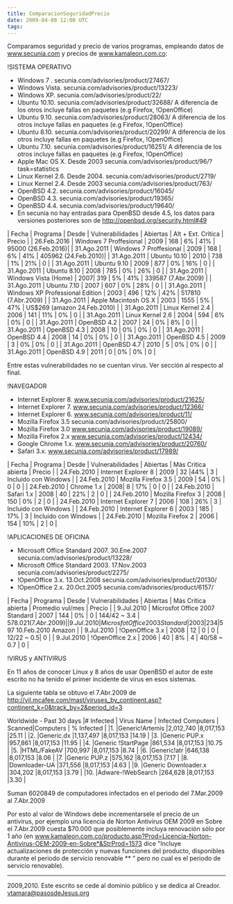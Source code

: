```yaml
---
title: ComparacionSeguridadPrecio
date: 2009-04-08 12:00 UTC
tags:
---
```

Comparamos seguridad y precio de varios programas, empleando datos
de www.secunia.com y precios de www.kamaleon.com.co:


!SISTEMA OPERATIVO

* Windows 7 . secunia.com/advisories/product/27467/
* Windows Vista.  secunia.com/advisories/product/13223/
* Windows XP.  secunia.com/advisories/product/22/
* Ubuntu 10.10. secunia.com/advisories/product/32688/ A diferencia de los otros incluye fallas en paquetes (e.g Firefox, !OpenOffice)
* Ubuntu 9.10. secunia.com/advisories/product/28063/ A diferencia de los otros incluye fallas en paquetes (e.g Firefox, !OpenOffice)
* Ubuntu 8.10. secunia.com/advisories/product/20299/ A diferencia de los otros incluye fallas en paquetes (e.g Firefox, !OpenOffice)
* Ubuntu 7.10. secunia.com/advisories/product/16251/ A diferencia de los otros incluye fallas en paquetes (e.g Firefox, !OpenOffice)
* Apple Mac OS X. Desde 2003 secunia.com/advisories/product/96/?task=statistics
* Linux Kernel 2.6. Desde 2004. secunia.com/advisories/product/2719/
* Linux Kernel 2.4. Desde 2003 secunia.com/advisories/product/763/
* OpenBSD 4.2. secunia.com/advisories/product/16045/
* OpenBSD 4.3. secunia.com/advisories/product/19365/
* OpenBSD 4.4. secunia.com/advisories/product/19640/
* En secunia no hay entradas para OpenBSD desde 4.5, los datos para versiones posteriores son de http://openbsd.org/security.html#49

| Fecha | Programa | Desde | Vulnerabilidades | Abiertas | Alt + Ext. Crítica | Precio |
| 26.Feb.2016 | Windows 7 Proffesional | 2009 | 168 | 6% | 41% | 95000 (26.Feb.2016)|
| 31.Ago.2011 | Windows 7 Proffesional | 2009 | 168 | 6% | 41% | 405962 (24.Feb.2010)|
| 31.Ago.2011 | Ubuntu 10.10 |  2010 | 738 | 1% | 21%  | 0 |
| 31.Ago.2011 | Ubuntu 9.10 |  2009 | 877 | 0% | 16% | 0 |
| 31.Ago.2011 | Ubuntu 8.10 |  2008 | 785 | 0% | 26% | 0 |
| 31.Ago.2011 | Windows Vista (Home) |  2007| 319 | 5% | 41% | 339587 (7.Abr.2009) |
| 31.Ago.2011 | Ubuntu 7.10  | 2007 | 607 | 0% | 28% | 0 |
| 31.Ago.2011 | Windows XP Professional Edition  | 2003 | 496 | 12% | 42% | 517810 (7.Abr.2009) |
| 31.Ago.2011 | Apple Macintosh OS X | 2003 | 1555 | 5% | 47% | US$269 (amazon 24.Feb.2010) |
| 31.Ago.2011 | Linux Kernel 2.4  | 2006 | 141 | 11% | 0% | 0 |
| 31.Ago.2011 | Linux Kernel 2.6  | 2004 | 594 | 6% | 0% | 0 |
| 31.Ago.2011 | OpenBSD 4.2 | 2007 | 24 | 0% | 8% | 0 |
| 31.Ago.2011 | OpenBSD 4.3 | 2008 | 10 | 0% | 0% | 0 |
| 31.Ago.2011 | OpenBSD 4.4 | 2008 | 14 | 0% | 0% | 0 |
| 31.Ago.2011 | OpenBSD 4.5 | 2009 | 3 | 0% | 0% | 0 |
| 31.Ago.2011 | OpenBSD 4.7 | 2010 | 5 | 0% | 0% | 0 |
| 31.Ago.2011 | OpenBSD 4.9 | 2011 | 0 | 0% | 0% | 0 |

Entre estas vulnerabilidades no se cuentan virus.  Ver sección al respecto al final.

!NAVEGADOR

* Internet Explorer 8.  www.secunia.com/advisories/product/21625/
* Internet Explorer 7. www.secunia.com/advisories/product/12366/
* Internet Explorer 6. www.secunia.com/advisories/product/11/
* Mozilla Firefox 3.5 secunia.com/advisories/product/25800/
* Mozilla Firefox 3.0 www.secunia.com/advisories/product/19089/
* Mozilla Firefox 2.x www.secunia.com/advisories/product/12434/
* Google Chrome 1.x. www.secunia.com/advisories/product/20760/
* Safari 3.x.  www.secunia.com/advisories/product/17989/

| Fecha | Programa | Desde | Vulnerabilidades | Abiertas | Más Crítica abierta | Precio |
| 24.Feb.2010 | Internet Explorer 8  | 2009 | 32 |44% | 3 | Incluido con Windows |
| 24.Feb.2010 | Mozilla Firefox 3.5 | 2009 | 54 | 0% | 0 | 0 |
| 24.Feb.2010 | Chrome 1.x | 2008| 8 | 17% | 0 | 0 |
| 24.Feb.2010 | Safari 1.x | 2008 | 40 | 22% | 2 | 0 |
| 24.Feb.2010 | Mozilla Firefox 3 | 2008 | 150 | 0% | 2 | 0 |
| 24.Feb.2010 | Internet Explorer 7 | 2006 | 108 | 26% | 3 | Incluido con Windows |
| 24.Feb.2010 | Internet Explorer 6 | 2003 | 185 | 17% | 3 | Incluido con Windows |
| 24.Feb.2010 | Mozilla Firefox 2 | 2006 | 154 | 10% | 2 | 0 |



!APLICACIONES DE OFICINA

* Microsoft Office Standard 2007.  30.Ene.2007 secunia.com/advisories/product/13228/
* Microsoft Office Standard 2003.  17.Nov.2003 secunia.com/advisories/product/2275/
* !OpenOffice 3.x.  13.Oct.2008 secunia.com/advisories/product/20130/
* !OpenOffice 2.x.  20.Oct.2005 secunia.com/advisories/product/6157/


| Fecha | Programa | Desde | Vulnerabilidades | Abiertas | Más Crítica abierta | Promedio vul/mes | Precio |
| 9.Jul.2010 | Microsfot Office 2007 Standard | 2007 | 144 | 0%  | 0 | 144/42 ~ 3.4 | $578.021 (7.Abr.2009) |
| 9.Jul.2010 | Microsfot Office 2003 Standard | 2003 | 234 | 5%  | 4 |  234/80 ~ 2.9 | US$97 10.Feb.2010 Amazon |
| 9.Jul.2010 | !OpenOffice 3.x | 2008 | 12 | 0  | 0 | 12/22 ~ 0.5| 0 |
| 9.Jul.2010 | !OpenOffice 2.x | 2006 | 40 | 8%  | 4 | 40/58 ~ 0.7 | 0 |


!VIRUS y ANTIVIRUS

En 11 años de conocer Linux y 8 años de usar OpenBSD el autor de este escrito no ha tenido el primer incidente de virus en esos sistemas.

La siguiente tabla se obtuvo el 7.Abr.2009 de http://vil.mcafee.com/mast/viruses_by_continent.asp?continent_k=0&track_by=2&period_id=3

Worldwide - Past 30 days
|# Infected |	Virus Name |	Infected Computers |	Scanned|Computers 	| % Infected |
|1. 	|Generic!Artemis 	|2,012,740 	|8,017,153 	|25.11 |
|2. 	|Generic.dx 	|1,137,497 	|8,017,153 	|14.19 |
|3. 	|Generic PUP.x 	|957,861 	|8,017,153 	|11.95 |
|4. 	|Generic !StartPage 	|861,534 	|8,017,153 	|10.75 |
|5. 	|HTML/FakeAV 	|700,997 	|8,017,153 	|8.74 |
|6. 	|Generic!atr 	|646,138 	|8,017,153 	|8.06 |
|7. 	|Generic PUP.z 	|575,162 	|8,017,153 	|7.17 |
|8. 	|Downloader-UA 	|371,556 	|8,017,153 	|4.63 |
|9. 	|Generic Downloader.x 	|304,202 	|8,017,153 	|3.79 |
|10. 	|Adware-!WebSearch 	|264,628 	|8,017,153 	|3.30 |

Suman 6020849 de computadores infectados en el periodo del 7.Mar.2009 al 7.Abr.2009

Por esto al valor de Windows debe incrementarsele el precio de un antivirus, por ejemplo una licencia de Norton Antivirus OEM 2009 en Sobre el 7.Abr.2009 cuesta $70.000 que posiblemente incluya renovación sólo por 1 año (en www.kamaleon.com.co/producto.asp?Prod=Licencia-Norton-Antivirus-OEM-2009-en-Sobre*&StrProd=1573 dice "Incluye actualizaciones de protección y nuevas funciones del producto, disponibles durante el periodo de servicio renovable ** " pero no cual es el periodo de servicio renovable).

-------

2009,2010. Este escrito se cede al dominio público y se dedica al Creador. vtamara@pasosdeJesus.org
